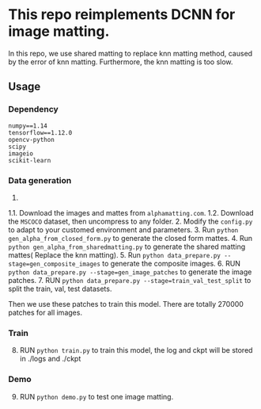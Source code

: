 
# This repo reimplements DCNN for image matting.

In this repo, we use shared matting to replace knn matting method, caused by the error of knn matting.
Furthermore, the knn matting is too slow.   

## Usage

### Dependency
```shell
numpy==1.14
tensorflow==1.12.0
opencv-python
scipy
imageio
scikit-learn
```

### Data generation

1. 
1.1. Download the images and mattes from `alphamatting.com`.
1.2. Download the `MSCOCO` dataset, then uncompress to any folder.
2. Modify the `config.py` to adapt to your customed environment and parameters.
3. Run `python gen_alpha_from_closed_form.py` to generate the closed form mattes.
4. Run `python gen_alpha_from_sharedmatting.py` to generate the shared matting mattes( Replace the knn matting).
5. Run `python data_prepare.py --stage=gen_composite_images` to generate the composite images.
6. RUN `python data_prepare.py --stage=gen_image_patches` to generate the image patches.
7. RUN `python data_prepare.py --stage=train_val_test_split` to split the train, val, test datasets.

Then we use these patches to train this model.
There are totally 270000 patches for all images.

### Train
8. RUN `python train.py` to train this model, the log and ckpt will be stored in ./logs and ./ckpt

### Demo
9. RUN `python demo.py` to test one image matting.

